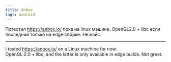 ```yaml
---
title: Anbox
tags: android
---
```


Потестил https://anbox.io/ пока на linux машине.
OpenGL2.0 + libc если последний только на edge сборке. Не найс.

---

I tested https://anbox.io/ on a Linux machine for now.  
OpenGL 2.0 + libc, and the latter is only available in edge builds. Not great.